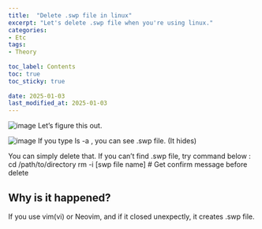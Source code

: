 ```yaml
---
title:  "Delete .swp file in linux"
excerpt: "Let's delete .swp file when you're using linux."
categories: 
- Etc
tags:
- Theory
 
toc_label: Contents
toc: true
toc_sticky: true
 
date: 2025-01-03
last_modified_at: 2025-01-03
---
```


![image](https://github.com/user-attachments/assets/687bdf2f-5892-42c9-9cec-2515504e15f0)
Let’s figure this out.

![image](https://github.com/user-attachments/assets/9aca2f1e-1585-4f44-a5f1-18ab60e98002)
If you type ls -a , you can see .swp file. (It hides) 

You can simply delete that. If you can’t find .swp file, try command below :
  cd /path/to/directory
  rm -i [swp file name] # Get confirm message before delete 

## Why is it happened?
If you use vim(vi) or Neovim, and if it closed unexpectly, it creates .swp file.
